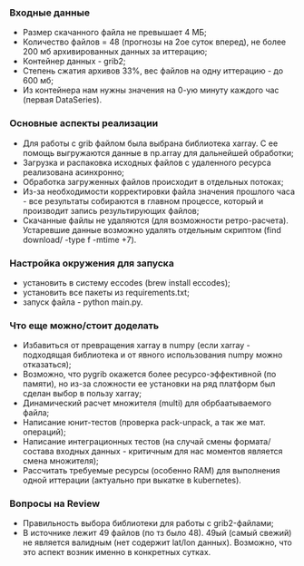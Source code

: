 ### Входные данные
 - Размер скачанного файла не превышает 4 МБ;
 - Количество файлов = 48 (прогнозы на 2ое суток вперед), не более 200 мб архивированных данных за иттерацию;
 - Контейнер данных - grib2;
 - Степень сжатия архивов 33%, вес файлов на одну иттерацию - до 600 мб;
 - Из контейнера нам нужны значения на 0-ую минуту каждого час (первая DataSeries).

###  Основные аспекты реализации
- Для работы с grib файлом была выбрана библиотека xarray. С ее помощь выгружаются данные в np.array для дальнейшей обработки;
- Загрузка и распаковка исходных файлов с удаленного ресурса реализована  асинхронно;
- Обработка загруженных файлов происходит в отдельных потоках;
- Из-за необходимости корректировки файла значения прошлого часа - все результаты собираются в главном процессе, который и производит запись результирующих файлов;
- Cкачанные файлы не удаляются (для возможности ретро-расчета). Устаревшие данные возможно удалять отдельным скриптом (find download/ -type f -mtime +7).

###  Настройка окружения для запуска
- установить в систему eccodes (brew install eccodes);
- установить все пакеты из requirements.txt;
- запуск файла - python main.py.

### Что еще можно/стоит доделать
- Избавиться от превращения xarray в numpy (если xarray - подходящая библиотека и от явного использования numpy можно отказаться);
- Возможно, что pygrib окажется более ресурсо-эффективной (по памяти), но из-за сложности ее установки на ряд платформ был сделан выбор в пользу xarray; 
- Динамический расчет множителя (multi) для обрбаатываемого файла;
- Написание юнит-тестов (проверка pack-unpack, а так же мат. операций);
- Написание интеграционных тестов (на случай смены формата/состава входных данных - критичным для нас моментов является смена множителя);
- Рассчитать требуемые ресурсы (особенно RAM) для выполнения одной иттерации (актуально при выкатке в kubernetes).

###  Вопросы на Review
- Правильность выбора библиотеки для работы с grib2-файлами;
- В источнике лежит 49 файлов (по тз было 48). 49ый (самый свежий) не является валидным (нет содержит lat/lon  данных). Возможно, что это аспект возник именно в конкретных сутках.